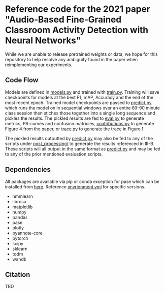 # Reference code for the 2021 paper "Audio-Based Fine-Grained Classroom Activity Detection with Neural Networks" 

While we are unable to release pretrained weights or data, we hope for this repository to help resolve any ambiguity found in the paper when reimplementing our experiments.

## Code Flow

Models are defined in [models.py](models.py) and trained with [train.py](train.py). Training will save checkpoints for models at the best F1, mAP, Accuracy and the end of the most recent epoch. Trained model checkpoints are passed to [predict.py](predict.py) which runs the model on in sequential windows over an entire 60-90 minute class session then stiches those together into a single long sequence and pickles the results. The pickled results are fed to [eval.py](eval.py) to generate metrics, PR-curves and confusion matricies, [contributions.py](visualization/contributions.py) to generate Figure 4 from the paper, or [trace.py](visualization/trace.py) to generate the trace in Figure 1.

The pickled results outputted by [predict.py](predict.py) may also be fed to any of the scripts under [post_processing/](post_processing/) to generate the results referenced in III-B. These scripts will all output in the same format as [predict.py](predict.py) and may be fed to any of the prior mentioned evaluation scripts.

## Dependencies

All packages are available via pip or conda exception for pase which can be installed from [here](https://github.com/santi-pdp/pase). Reference [envrionment.yml](envrionment.yml) for specific versions.

- hmmlearn
- librosa
- matplotlib
- numpy
- pandas
- pase
- plotly
- pyannote-core
- pytorch
- scipy
- sklearn
- tqdm
- wandb

## Citation

TBD